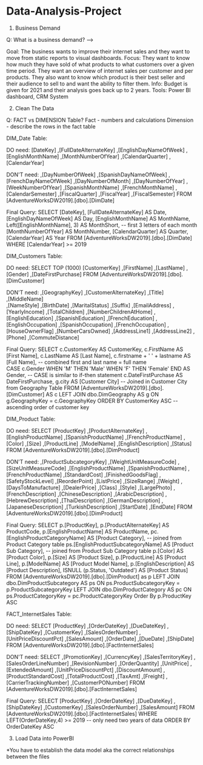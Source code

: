 # Data-Analysis-Project

1. Business Demand 

Q: What is a business demand? -->

Goal: The business wants to improve their internet sales and they want to move from static reports to visual dashboards.
Focus: They want to know how much they have sold of what products to what customers over a given time period. They want an overview of internet sales per customer and per products. They also want to know which product is their best seller and their audience to sell to and want the ability to filter them. 
Info: Budget is given for 2021 and their analysis goes back up to 2 years.
Tools: Power BI dashboard, CRM System

2. Clean The Data

Q: FACT vs DIMENSION Table?
Fact - numbers and calculations
Dimension - describe the rows in the fact table

DIM_Date Table:

  DO need: 
      [DateKey]
      ,[FullDateAlternateKey]
      ,[EnglishDayNameOfWeek]
      ,[EnglishMonthName]
      ,[MonthNumberOfYear]
      ,[CalendarQuarter]
      ,[CalendarYear]
      
  DON'T need: 
      ,[DayNumberOfWeek]
      ,[SpanishDayNameOfWeek]
      ,[FrenchDayNameOfWeek]
      ,[DayNumberOfMonth]
      ,[DayNumberOfYear]
      ,[WeekNumberOfYear]
      ,[SpanishMonthName]
      ,[FrenchMonthName]
      ,[CalendarSemester]
      ,[FiscalQuarter]
      ,[FiscalYear]
      ,[FiscalSemester]
  FROM [AdventureWorksDW2019].[dbo].[DimDate]
  
 Final Query:
 SELECT 
  [DateKey], 
  [FullDateAlternateKey] AS Date, 
  [EnglishDayNameOfWeek] AS Day, 
  [EnglishMonthName] AS MonthName, 
  Left([EnglishMonthName], 3) AS MonthShort, -- first 3 letters of each month
  [MonthNumberOfYear] AS MonthNumber, 
  [CalendarQuarter] AS Quarter, 
  [CalendarYear] AS Year
FROM 
  [AdventureWorksDW2019].[dbo].[DimDate] 
WHERE 
  [CalendarYear] >= 2019

DIM_Customers Table:

DO need:
  SELECT TOP (1000) 
    [CustomerKey]
    ,[FirstName]
    ,[LastName]
    ,[Gender]
    ,[DateFirstPurchase]
FROM [AdventureWorksDW2019].[dbo].[DimCustomer]

DON'T need:
      ,[GeographyKey]
      ,[CustomerAlternateKey]
      ,[Title]      
      ,[MiddleName]      
      ,[NameStyle]
      ,[BirthDate]
      ,[MaritalStatus]
      ,[Suffix]
      ,[EmailAddress]
      ,[YearlyIncome]
      ,[TotalChildren]
      ,[NumberChildrenAtHome]
      ,[EnglishEducation]
      ,[SpanishEducation]
      ,[FrenchEducation]
      ,[EnglishOccupation]
      ,[SpanishOccupation]
      ,[FrenchOccupation]
      ,[HouseOwnerFlag]
      ,[NumberCarsOwned]
      ,[AddressLine1]
      ,[AddressLine2]
      ,[Phone]
      ,[CommuteDistance]
 
Final Query:
SELECT 
	c.CustomerKey AS CustomerKey,
  c.FirstName AS [First Name],
  c.LastName AS  [Last Name],
	c.firstname + ' ' + lastname AS [Full Name], -- combined first and last name = full name  
  CASE c.Gender WHEN 'M' THEN 'Male' WHEN 'F' THEN 'Female' END AS Gender,  -- CASE is similar to if-then statement
  c.DateFirstPurchase AS DateFirstPurchase, 
	g.city AS [Customer City] -- Joined in Customer City from Geography Table
  FROM 
	[AdventureWorksDW2019].[dbo].[DimCustomer] AS c
	LEFT JOIN dbo.DimGeography AS g ON g.GeographyKey = c.GeographyKey
  ORDER BY
	CustomerKey ASC -- ascending order of customer key
	
DIM_Product Table:

DO need:
 SELECT  [ProductKey]
      ,[ProductAlternateKey]
      ,[EnglishProductName]
      ,[SpanishProductName]
      ,[FrenchProductName]
      ,[Color]
      ,[Size]
      ,[ProductLine]
      ,[ModelName]
      ,[EnglishDescription]
      ,[Status]
  FROM [AdventureWorksDW2019].[dbo].[DimProduct]
  
DON'T need:
      ,[ProductSubcategoryKey]
      ,[WeightUnitMeasureCode]
      ,[SizeUnitMeasureCode]
      ,[EnglishProductName]
      ,[SpanishProductName]
      ,[FrenchProductName]
      ,[StandardCost]
      ,[FinishedGoodsFlag]
      ,[SafetyStockLevel]
      ,[ReorderPoint]
      ,[ListPrice]
      ,[SizeRange]
      ,[Weight]
      ,[DaysToManufacture]
      ,[DealerPrice]
      ,[Class]
      ,[Style]
      ,[LargePhoto]
      ,[FrenchDescription]
      ,[ChineseDescription]
      ,[ArabicDescription]
      ,[HebrewDescription]
      ,[ThaiDescription]
      ,[GermanDescription]
      ,[JapaneseDescription]
      ,[TurkishDescription]
      ,[StartDate]
      ,[EndDate]
  FROM [AdventureWorksDW2019].[dbo].[DimProduct]
  
Final Query:
SELECT 
  p.[ProductKey], 
  p.[ProductAlternateKey] AS ProductCode, 
  p.[EnglishProductName] AS ProductName, 
  pc.[EnglishProductCategoryName] AS [Product Category], -- joined from Product Category table
  ps.[EnglishProductSubcategoryName] AS [Product Sub Category], -- joined from Product Sub Category table
  p.[Color] AS [Product Color], 
  p.[Size] AS [Product Size], 
  p.[ProductLine] AS [Product Line], 
  p.[ModelName] AS [Product Model Name], 
  p.[EnglishDescription] AS [Product Description], 
  ISNULL (p.Status, 'Outdated') AS [Product Status] 
FROM 
  [AdventureWorksDW2019].[dbo].[DimProduct] as p 
  LEFT JOIN dbo.DimProductSubcategory AS ps ON ps.ProductSubcategoryKey = p.ProductSubcategoryKey 
  LEFT JOIN dbo.DimProductCategory AS pc ON ps.ProductCategoryKey = pc.ProductCategoryKey 
Order By 
  p.ProductKey ASC
  
FACT_InternetSales Table:

DO need:
  SELECT [ProductKey]
      ,[OrderDateKey]
      ,[DueDateKey]
      ,[ShipDateKey]
      ,[CustomerKey]
      ,[SalesOrderNumber]
      ,[UnitPriceDiscountPct]
      ,[SalesAmount]
      ,[OrderDate]
      ,[DueDate]
      ,[ShipDate]
  FROM [AdventureWorksDW2019].[dbo].[FactInternetSales]
  
  DON'T need:
  SELECT 
      ,[PromotionKey]
      ,[CurrencyKey]
      ,[SalesTerritoryKey]
      ,[SalesOrderLineNumber]
      ,[RevisionNumber]
      ,[OrderQuantity]
      ,[UnitPrice]
      ,[ExtendedAmount]
      ,[UnitPriceDiscountPct]
      ,[DiscountAmount]
      ,[ProductStandardCost]
      ,[TotalProductCost]
      ,[TaxAmt]
      ,[Freight]
      ,[CarrierTrackingNumber]
      ,[CustomerPONumber]
  FROM [AdventureWorksDW2019].[dbo].[FactInternetSales]
  
  Final Query:
  SELECT  [ProductKey]
      ,[OrderDateKey]
      ,[DueDateKey]
      ,[ShipDateKey]
      ,[CustomerKey]
      ,[SalesOrderNumber]
      ,[SalesAmount]
  FROM 
	[AdventureWorksDW2019].[dbo].[FactInternetSales]
  WHERE 
	LEFT(OrderDateKey,4) >= 2019 --  only need two years of data
  ORDER BY
	OrderDateKey ASC
	
3. Load Data into PowerBI

*You have to establish the data model aka the correct relationships between the files

